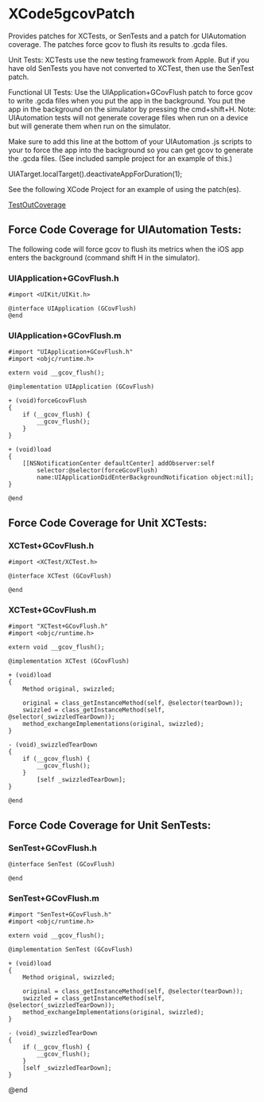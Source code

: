 XCode5gcovPatch
===============

Provides patches for XCTests, or SenTests and a patch for UIAutomation coverage. The patches force gcov 
to flush its results to .gcda files. 

Unit Tests:
XCTests use the new testing framework from Apple. But if you have old SenTests you 
have not converted to XCTest, then use the SenTest patch.

Functional UI Tests:
Use the UIApplication+GCovFlush patch to force gcov to write .gcda files when you put the app in the background. You put the
app in the background on the simulator by pressing the cmd+shift+H. Note: UIAutomation tests will not generate coverage 
files when run on a device but will generate them when run on the simulator. 

Make sure to add this line at the bottom of your UIAutomation .js scripts to your to force the app into the background so 
you can get gcov to generate the .gcda files. (See included sample project for an example of this.)

UIATarget.localTarget().deactivateAppForDuration(1);




See the following XCode Project for an example of using the patch(es). 

<a href="https://github.com/leroymattingly/XCode5gcovPatch/tree/master/TestOutCoverage">TestOutCoverage</a>



Force Code Coverage for UIAutomation Tests:
-------------------------------------------

The following code will force gcov to flush its metrics when the iOS app enters the background 
(command shift H in the simulator).

### UIApplication+GCovFlush.h

    #import <UIKit/UIKit.h>
    
    @interface UIApplication (GCovFlush)
    @end

    

### UIApplication+GCovFlush.m

    #import "UIApplication+GCovFlush.h"
    #import <objc/runtime.h>
    
    extern void __gcov_flush();
    
    @implementation UIApplication (GCovFlush)
    
    + (void)forceGcovFlush
    {
        if (__gcov_flush) {
            __gcov_flush();
        }
    }
    
    + (void)load
    {
        [[NSNotificationCenter defaultCenter] addObserver:self 
            selector:@selector(forceGcovFlush) 
            name:UIApplicationDidEnterBackgroundNotification object:nil];
    }
    
    @end



Force Code Coverage for Unit XCTests:
-------------------------------------


### XCTest+GCovFlush.h

    #import <XCTest/XCTest.h>
    
    @interface XCTest (GCovFlush)
    
    @end


### XCTest+GCovFlush.m

    #import "XCTest+GCovFlush.h"
    #import <objc/runtime.h>
    
    extern void __gcov_flush();
    
    @implementation XCTest (GCovFlush)
    
    + (void)load
    {
        Method original, swizzled;
        
        original = class_getInstanceMethod(self, @selector(tearDown));
        swizzled = class_getInstanceMethod(self, @selector(_swizzledTearDown));
        method_exchangeImplementations(original, swizzled);
    }
    
    - (void)_swizzledTearDown
    {
        if (__gcov_flush) {
            __gcov_flush();
        }
            [self _swizzledTearDown];
    }
    
    @end

Force Code Coverage for Unit SenTests:
-------------------------------------
### SenTest+GCovFlush.h
    @interface SenTest (GCovFlush)
    
    @end

### SenTest+GCovFlush.m

    #import "SenTest+GCovFlush.h"
    #import <objc/runtime.h>
    
    extern void __gcov_flush();
    
    @implementation SenTest (GCovFlush)
    
    + (void)load
    {
        Method original, swizzled;
        
        original = class_getInstanceMethod(self, @selector(tearDown));
        swizzled = class_getInstanceMethod(self, @selector(_swizzledTearDown));
        method_exchangeImplementations(original, swizzled);
    }
    
    - (void)_swizzledTearDown
    {
        if (__gcov_flush) {
            __gcov_flush();
        }
        [self _swizzledTearDown];
    }

@end




